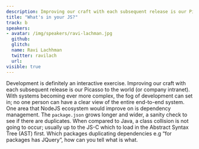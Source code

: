 ```yaml
---
description: Improving our craft with each subsequent release is our Picasso to the world. With systems becoming more complex, how can the fog of development be countered?
title: "What's in your JS?"
track: b
speakers:
- avatar: /img/speakers/ravi-lachman.jpg
  github:
  glitch:
  name: Ravi Lachhman
  twitter: ravilach
  url:
visible: true
---
```


Development is definitely an interactive exercise. Improving our craft with each subsequent release is our Picasso to the world (or company intranet). With systems becoming ever more complex, the fog of development can set in; no one person can have a clear view of the entire end-to-end system. One area that NodeJS ecosystem would improve on is dependency management. The `package.json` grows longer and wider, a sanity check to see if there are duplicates. When compared to Java, a class collision is not going to occur; usually up to the JS-C which to load in the Abstract Syntax Tree (AST) first. Which packages duplicating dependencies e.g “for packages has JQuery”, how can you tell what is what.
